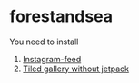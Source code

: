 # forestandsea

You need to install
1. [Instagram-feed](https://sv.wordpress.org/plugins/instagram-feed/)
1. [Tiled gallery without jetpack](https://sv.wordpress.org/plugins/carousel-without-jetpack/)
